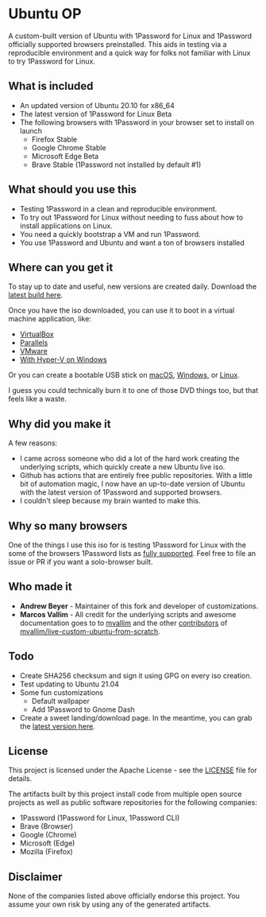 # Ubuntu OP

A custom-built version of Ubuntu with 1Password for Linux and 1Password officially supported browsers preinstalled. This aids in testing via a reproducible environment and a quick way for folks not familiar with Linux to try 1Password for Linux.

## What is included

- An updated version of Ubuntu 20.10 for x86_64
- The latest version of 1Password for Linux Beta
- The following browsers with 1Password in your browser set to install on launch
  - Firefox Stable
  - Google Chrome Stable
  - Microsoft Edge Beta
  - Brave Stable (1Password not installed by default #1)

## What should you use this

- Testing 1Password in a clean and reproducible environment.
- To try out 1Password for Linux without needing to fuss about how to install applications on Linux.
- You need a quickly bootstrap a VM and run 1Password.
- You use 1Password and Ubuntu and want a ton of browsers installed

## Where can you get it

To stay up to date and useful, new versions are created daily. Download the [latest build here](https://1pw.dev/download/ubuntu-op-amd64-latest.iso).

Once you have the iso downloaded, you can use it to boot in a virtual machine application, like:

- [VirtualBox](https://www.virtualbox.org/)
- [Parallels](https://www.parallels.com)
- [VMware](https://www.vmware.com/products/workstation-pro.html)
- [With Hyper-V on Windows](https://docs.microsoft.com/en-us/virtualization/hyper-v-on-windows/quick-start/quick-create-virtual-machine)

Or you can create a bootable USB stick on [macOS](https://ubuntu.com/tutorials/create-a-usb-stick-on-macos#1-overview), [Windows](https://ubuntu.com/tutorials/create-a-usb-stick-on-windows#1-overview), or [Linux](https://ubuntu.com/tutorials/create-a-usb-stick-on-ubuntu#1-overview).

I guess you could technically burn it to one of those DVD things too, but that feels like a waste.

## Why did you make it

A few reasons:

- I came across someone who did a lot of the hard work creating the underlying scripts, which quickly create a new Ubuntu live iso.
- Github has actions that are entirely free public repositories. With a little bit of automation magic, I now have an up-to-date version of Ubuntu with the latest version of 1Password and supported browsers.
- I couldn't sleep because my brain wanted to make this.

## Why so many browsers

One of the things I use this iso for is testing 1Password for Linux with the some of the browsers 1Password lists as [fully supported](https://support.1password.com/getting-started-browser/). Feel free to file an issue or PR if you want a solo-browser built.

## Who made it

- **Andrew Beyer** - Maintainer of this fork and developer of customizations.
- **Marcos Vallim** - All credit for the underlying scripts and awesome documentation goes to to [mvallim](https://github.com/mvallim) and the other [contributors](https://github.com/mvallim/live-custom-ubuntu-from-scratch/blob/master/CONTRIBUTORS.txt) of [mvallim/live-custom-ubuntu-from-scratch](https://github.com/mvallim/live-custom-ubuntu-from-scratch).

## Todo

- Create SHA256 checksum and sign it using GPG on every iso creation.
- Test updating to Ubuntu 21.04
- Some fun customizations
  - Default wallpaper
  - Add 1Password to Gnome Dash
- Create a sweet landing/download page. In the meantime, you can grab the [latest version here](https://1pw.dev/download/ubuntu-op-latest.iso).

## License

This project is licensed under the Apache License - see the [LICENSE](LICENSE) file for details.

The artifacts built by this project install code from multiple open source projects as well as public software repositories for the following companies:

- 1Password (1Password for Linux, 1Password CLI)
- Brave (Browser)
- Google (Chrome)
- Microsoft (Edge)
- Mozilla (Firefox)

## Disclaimer

None of the companies listed above officially endorse this project. You assume your own risk by using any of the generated artifacts.

